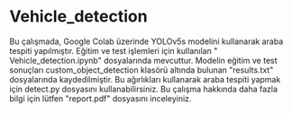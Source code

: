 # Vehicle_detection
Bu çalışmada, Google Colab üzerinde YOLOv5s modelini kullanarak araba tespiti  yapılmıştır.
Eğitim ve test işlemleri için kullanılan " Vehicle_detection.ipynb" dosyalarında mevcuttur. 
Modelin eğitim ve test sonuçları custom_object_detection klasörü altında bulunan "results.txt" dosyalarında kaydedilmiştir.
Bu ağırlıkları kullanarak araba tespiti yapmak için detect.py dosyasını kullanabilirsiniz.
Bu çalışma hakkında daha fazla bilgi için lütfen "report.pdf" dosyasını inceleyiniz.
